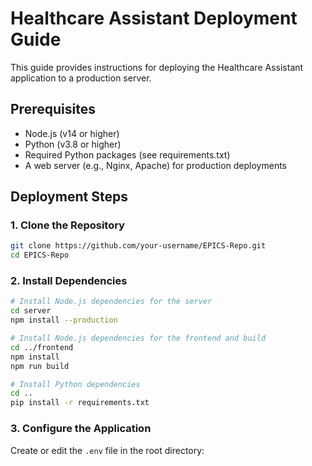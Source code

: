 # Healthcare Assistant Deployment Guide

This guide provides instructions for deploying the Healthcare Assistant application to a production server.

## Prerequisites

- Node.js (v14 or higher)
- Python (v3.8 or higher)
- Required Python packages (see requirements.txt)
- A web server (e.g., Nginx, Apache) for production deployments

## Deployment Steps

### 1. Clone the Repository

```bash
git clone https://github.com/your-username/EPICS-Repo.git
cd EPICS-Repo
```

### 2. Install Dependencies

```bash
# Install Node.js dependencies for the server
cd server
npm install --production

# Install Node.js dependencies for the frontend and build
cd ../frontend
npm install
npm run build

# Install Python dependencies
cd ..
pip install -r requirements.txt
```

### 3. Configure the Application

Create or edit the `.env` file in the root directory:

